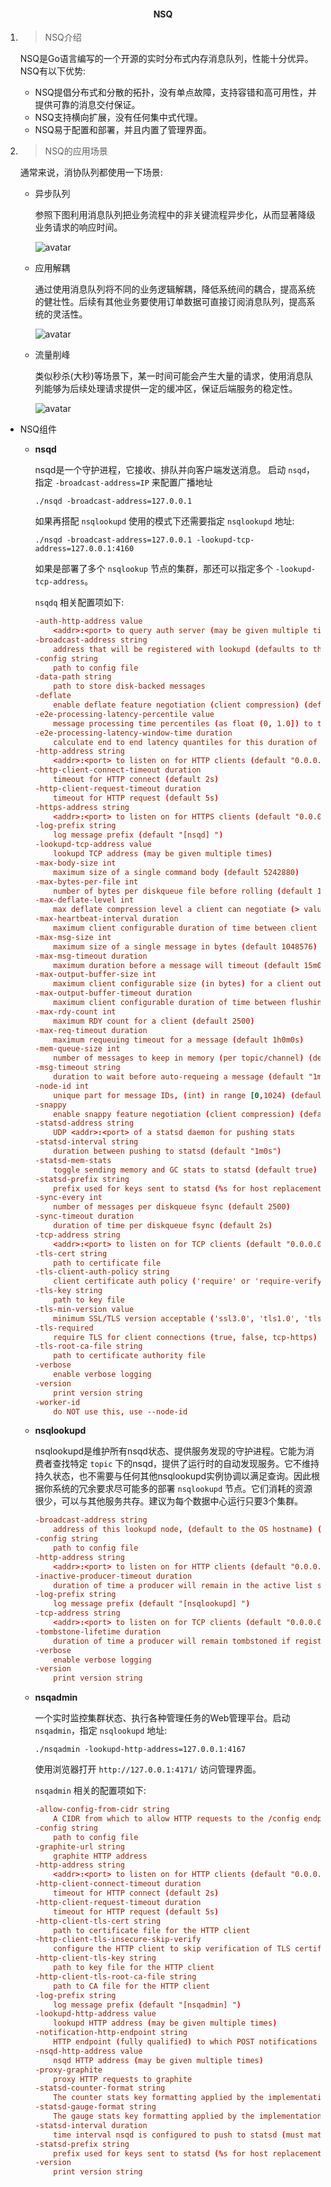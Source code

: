 #### <center>NSQ</center>

1. > NSQ介绍

    NSQ是Go语言编写的一个开源的实时分布式内存消息队列，性能十分优异。NSQ有以下优势:

    - NSQ提倡分布式和分散的拓扑，没有单点故障，支持容错和高可用性，并提供可靠的消息交付保证。
    - NSQ支持横向扩展，没有任何集中式代理。
    - NSQ易于配置和部署，并且内置了管理界面。

2. > NSQ的应用场景

    通常来说，消协队列都使用一下场景:

    - 异步队列

       参照下图利用消息队列把业务流程中的非关键流程异步化，从而显著降级业务请求的响应时间。

       ![avatar](https://www.liwenzhou.com/images/Go/nsq/nsq1.png)

    - 应用解耦

       通过使用消息队列将不同的业务逻辑解耦，降低系统间的耦合，提高系统的健壮性。后续有其他业务要使用订单数据可直接订阅消息队列，提高系统的灵活性。

       ![avatar](https://www.liwenzhou.com/images/Go/nsq/nsq2.png)

    - 流量削峰

       类似秒杀(大秒)等场景下，某一时间可能会产生大量的请求，使用消息队列能够为后续处理请求提供一定的缓冲区，保证后端服务的稳定性。

       ![avatar](https://www.liwenzhou.com/images/Go/nsq/nsq3.png)

- NSQ组件

    - **nsqd**

        nsqd是一个守护进程，它接收、排队并向客户端发送消息。
        启动 `nsqd`，指定 `-broadcast-address=IP` 来配置广播地址

        ```shell
        ./nsqd -broadcast-address=127.0.0.1
        ```

        如果再搭配 `nsqlookupd` 使用的模式下还需要指定 `nsqlookupd` 地址:

        ```shell
        ./nsqd -broadcast-address=127.0.0.1 -lookupd-tcp-address=127.0.0.1:4160
        ```

        如果是部署了多个 `nsqlookup` 节点的集群，那还可以指定多个 `-lookupd-tcp-address`。

        `nsqdq` 相关配置项如下:

        ```conf
        -auth-http-address value
            <addr>:<port> to query auth server (may be given multiple times)
        -broadcast-address string
            address that will be registered with lookupd (defaults to the OS hostname) (default "PROSNAKES.local")
        -config string
            path to config file
        -data-path string
            path to store disk-backed messages
        -deflate
            enable deflate feature negotiation (client compression) (default true)
        -e2e-processing-latency-percentile value
            message processing time percentiles (as float (0, 1.0]) to track (can be specified multiple times or comma separated '1.0,0.99,0.95', default none)
        -e2e-processing-latency-window-time duration
            calculate end to end latency quantiles for this duration of time (ie: 60s would only show quantile calculations from the past 60 seconds) (default 10m0s)
        -http-address string
            <addr>:<port> to listen on for HTTP clients (default "0.0.0.0:4151")
        -http-client-connect-timeout duration
            timeout for HTTP connect (default 2s)
        -http-client-request-timeout duration
            timeout for HTTP request (default 5s)
        -https-address string
            <addr>:<port> to listen on for HTTPS clients (default "0.0.0.0:4152")
        -log-prefix string
            log message prefix (default "[nsqd] ")
        -lookupd-tcp-address value
            lookupd TCP address (may be given multiple times)
        -max-body-size int
            maximum size of a single command body (default 5242880)
        -max-bytes-per-file int
            number of bytes per diskqueue file before rolling (default 104857600)
        -max-deflate-level int
            max deflate compression level a client can negotiate (> values == > nsqd CPU usage) (default 6)
        -max-heartbeat-interval duration
            maximum client configurable duration of time between client heartbeats (default 1m0s)
        -max-msg-size int
            maximum size of a single message in bytes (default 1048576)
        -max-msg-timeout duration
            maximum duration before a message will timeout (default 15m0s)
        -max-output-buffer-size int
            maximum client configurable size (in bytes) for a client output buffer (default 65536)
        -max-output-buffer-timeout duration
            maximum client configurable duration of time between flushing to a client (default 1s)
        -max-rdy-count int
            maximum RDY count for a client (default 2500)
        -max-req-timeout duration
            maximum requeuing timeout for a message (default 1h0m0s)
        -mem-queue-size int
            number of messages to keep in memory (per topic/channel) (default 10000)
        -msg-timeout string
            duration to wait before auto-requeing a message (default "1m0s")
        -node-id int
            unique part for message IDs, (int) in range [0,1024) (default is hash of hostname) (default 616)
        -snappy
            enable snappy feature negotiation (client compression) (default true)
        -statsd-address string
            UDP <addr>:<port> of a statsd daemon for pushing stats
        -statsd-interval string
            duration between pushing to statsd (default "1m0s")
        -statsd-mem-stats
            toggle sending memory and GC stats to statsd (default true)
        -statsd-prefix string
            prefix used for keys sent to statsd (%s for host replacement) (default "nsq.%s")
        -sync-every int
            number of messages per diskqueue fsync (default 2500)
        -sync-timeout duration
            duration of time per diskqueue fsync (default 2s)
        -tcp-address string
            <addr>:<port> to listen on for TCP clients (default "0.0.0.0:4150")
        -tls-cert string
            path to certificate file
        -tls-client-auth-policy string
            client certificate auth policy ('require' or 'require-verify')
        -tls-key string
            path to key file
        -tls-min-version value
            minimum SSL/TLS version acceptable ('ssl3.0', 'tls1.0', 'tls1.1', or 'tls1.2') (default 769)
        -tls-required
            require TLS for client connections (true, false, tcp-https)
        -tls-root-ca-file string
            path to certificate authority file
        -verbose
            enable verbose logging
        -version
            print version string
        -worker-id
            do NOT use this, use --node-id
        ```

    - **nsqlookupd**

        nsqlookupd是维护所有nsqd状态、提供服务发现的守护进程。它能为消费者查找特定 `topic` 下的nsqd，提供了运行时的自动发现服务。它不维持持久状态，也不需要与任何其他nsqlookupd实例协调以满足查询。因此根据你系统的冗余要求尽可能多的部署 `nsqlookupd` 节点。它们消耗的资源很少，可以与其他服务共存。建议为每个数据中心运行只要3个集群。

        ```conf
        -broadcast-address string
            address of this lookupd node, (default to the OS hostname) (default "PROSNAKES.local")
        -config string
            path to config file
        -http-address string
            <addr>:<port> to listen on for HTTP clients (default "0.0.0.0:4161")
        -inactive-producer-timeout duration
            duration of time a producer will remain in the active list since its last ping (default 5m0s)
        -log-prefix string
            log message prefix (default "[nsqlookupd] ")
        -tcp-address string
            <addr>:<port> to listen on for TCP clients (default "0.0.0.0:4160")
        -tombstone-lifetime duration
            duration of time a producer will remain tombstoned if registration remains (default 45s)
        -verbose
            enable verbose logging
        -version
            print version string
        ```

    - **nsqadmin**

        一个实时监控集群状态、执行各种管理任务的Web管理平台。启动 `nsqadmin`，指定 `nsqlookupd` 地址:

        ```shell
        ./nsqadmin -lookupd-http-address=127.0.0.1:4167
        ```

        使用浏览器打开 `http://127.0.0.1:4171/` 访问管理界面。

        `nsqadmin` 相关的配置项如下:

        ```conf
        -allow-config-from-cidr string
            A CIDR from which to allow HTTP requests to the /config endpoint (default "127.0.0.1/8")
        -config string
            path to config file
        -graphite-url string
            graphite HTTP address
        -http-address string
            <addr>:<port> to listen on for HTTP clients (default "0.0.0.0:4171")
        -http-client-connect-timeout duration
            timeout for HTTP connect (default 2s)
        -http-client-request-timeout duration
            timeout for HTTP request (default 5s)
        -http-client-tls-cert string
            path to certificate file for the HTTP client
        -http-client-tls-insecure-skip-verify
            configure the HTTP client to skip verification of TLS certificates
        -http-client-tls-key string
            path to key file for the HTTP client
        -http-client-tls-root-ca-file string
            path to CA file for the HTTP client
        -log-prefix string
            log message prefix (default "[nsqadmin] ")
        -lookupd-http-address value
            lookupd HTTP address (may be given multiple times)
        -notification-http-endpoint string
            HTTP endpoint (fully qualified) to which POST notifications of admin actions will be sent
        -nsqd-http-address value
            nsqd HTTP address (may be given multiple times)
        -proxy-graphite
            proxy HTTP requests to graphite
        -statsd-counter-format string
            The counter stats key formatting applied by the implementation of statsd. If no formatting is desired, set this to an empty string. (default "stats.counters.%s.count")
        -statsd-gauge-format string
            The gauge stats key formatting applied by the implementation of statsd. If no formatting is desired, set this to an empty string. (default "stats.gauges.%s")
        -statsd-interval duration
            time interval nsqd is configured to push to statsd (must match nsqd) (default 1m0s)
        -statsd-prefix string
            prefix used for keys sent to statsd (%s for host replacement, must match nsqd) (default "nsq.%s")
        -version
            print version string
        ```
